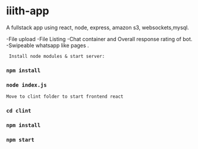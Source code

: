 # iiith-app

A fullstack app using react, node, express, amazon s3, websockets,mysql.


-File upload
-File Listing
-Chat container and Overall response rating of bot.
-Swipeable whatsapp like pages .

` Install node modules & start server:`
### `npm install`
### `node index.js`

`Move to clint folder to start frontend react`
### `cd clint`
### `npm install`
### `npm start`
